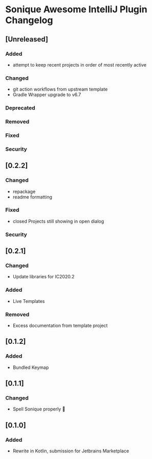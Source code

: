 <!-- Keep a Changelog guide -> https://keepachangelog.com -->

# Sonique Awesome IntelliJ Plugin Changelog

## [Unreleased]
### Added
- attempt to keep recent projects in order of most recently active

### Changed
- git action workflows from upstream template
- Gradle Wrapper upgrade to v6.7
### Deprecated

### Removed

### Fixed

### Security
## [0.2.2]
### Changed
 - repackage
 - readme formatting
### Fixed
 - closed Projects still showing in open dialog
### Security

## [0.2.1]
### Changed
- Update libraries for IC2020.2

### Added
- Live Templates

### Removed
- Excess documentation from template project

## [0.1.2]
### Added
- Bundled Keymap

## [0.1.1]
### Changed
- Spell Sonique properly :facepalm:

## [0.1.0]
### Added
- Rewrite in Kotlin, submission for Jetbrains Marketplace 


